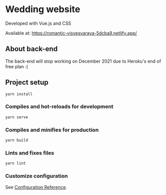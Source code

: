 # Wedding website
Developed with Vue.js and CSS

Available at: https://romantic-visvesvaraya-5dcba9.netlify.app/

## About back-end
The back-end will stop working on December 2021 due to Heroku's end of free plan :(

## Project setup
```
yarn install
```

### Compiles and hot-reloads for development
```
yarn serve
```

### Compiles and minifies for production
```
yarn build
```

### Lints and fixes files
```
yarn lint
```

### Customize configuration
See [Configuration Reference](https://cli.vuejs.org/config/).
